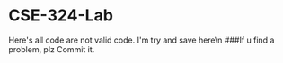 # CSE-324-Lab
Here's all code are not valid code. I'm try and save here\n
###If u find a problem, plz Commit it.
